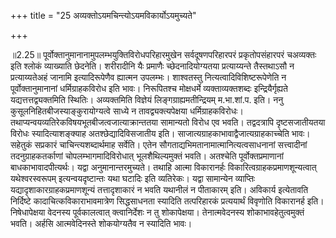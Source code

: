 +++
title = "25 अव्यक्तोऽयमचिन्त्योऽयमविकार्योऽयमुच्यते"

+++
  
  
॥2.25॥ पूर्वोक्तानुमानानामुपलम्भयुक्तिविरोधपरिहारमुखेन
सर्वदूषणपरिहारपरं प्रकृतोपसंहारपरं चअव्यक्तः इति श्लोकं व्याख्याति
छेदनेति। शरीरादीनि यैः प्रमाणैः च्छेदनादियोग्यतया प्रत्याय्यन्ते
तैस्तथाऽसौ न प्रत्याय्यतेअहं जानामि इत्यादिरूपेणैव ह्यात्मन उपलम्भः।
शाश्वतस्तु नित्यत्वादिविशिष्टरूपेणेति न पूर्वोक्तानुमानानां
धर्मिग्राहकविरोध इति भावः। निरूपितश्च मोक्षधर्मे व्यक्ताव्यक्तशब्दः
इन्द्रियैर्गृह्यते यद्यत्तत्तद्व्यक्तमिति स्थितिः। अव्यक्तमिति विज्ञेयं
लिङ्गग्राह्यमतीन्द्रियम् म.भा.शां.प. इति। ननु
कुसूलनिहितबीजस्याङ्कुरायोग्यत्वे साध्ये न तावद्व्यक्त्यपेक्षया
धर्मिग्राहकविरोधः। तथाप्यन्वयव्यतिरेकविषयभूतबीजत्वजात्याक्रान्ततया
सामान्यतो विरोध एव भवति। तद्वदत्रापि दृष्टसजातीयतया विरोधः
स्यादित्याशङ्क्याह अतश्छेद्यादिविसजातीय इति।
साजात्यग्राहकाभावाद्वैजात्यग्राहकाच्चेति भावः। सहेतुकं सप्रकारं
चाचिन्त्यशब्दार्थमाह सर्वेति। एतेन सौगताद्यभिमतानामात्मानित्यत्वसाधनानां
सत्त्वादीनां तदनुग्राहकतर्काणां चोपलम्भागमादिविरोधात् भूलशैथिल्यमुक्तं
भवति। अतश्चेति पूर्वोक्तप्रमाणानां बाधकाभावादपीत्यर्थः। यद्वा
अनुमानान्तरमुच्यते। तथाहि आत्मा विकारानर्हः
विकारित्वग्राहकप्रमाणशून्यत्वात् यथेश्वरस्वरूपम् इत्यन्वयदृष्टान्तः यथा
घटादिः इति व्यतिरेकः। यद्वा सामान्येन व्याप्तिः
यद्यादृशाकारग्राहकप्रमाणशून्यं तत्तादृशाकारं न भवति यथानीलं न पीताकारम्
इति। अविकार्य इत्येतावति निर्दिष्टे कादाचित्कविकाराभावमात्रेण
सिद्धसाधनता स्यादिति तत्परिहारकं प्रत्ययार्थं विवृणोति विकारानर्ह इति।
निषेधापेक्षया वेदनस्य पूर्वकालत्वात् क्त्वानिर्देशः न तु शोकापेक्षया।
तेनात्मवेदनस्य शोकाभावहेतुत्वमुक्तं भवति। अर्हसि आत्मवेदिनस्ते
शोकयोग्यतैव न स्यादिति भावः।  
  
  
  
